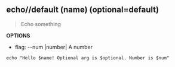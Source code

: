 ## echo//default (name) (optional=default)

> Echo something

**OPTIONS**

- flag: --num |number| A number

```
echo "Hello $name! Optional arg is $optional. Number is $num"
```
